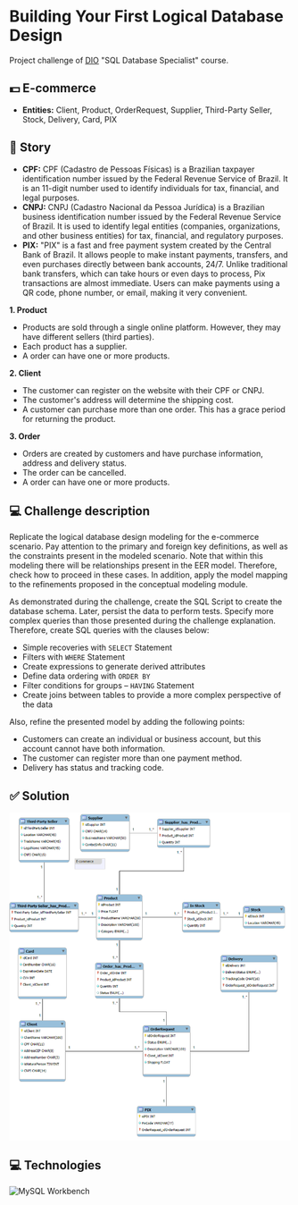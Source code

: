 # Building Your First Logical Database Design

Project challenge of [DIO](https://www.dio.me/) "SQL Database Specialist" course.

## 💵 E-commerce 

- **Entities:** Client, Product, OrderRequest, Supplier, Third-Party Seller, Stock, Delivery, Card, PIX 

## 📖 Story

- **CPF:** CPF (Cadastro de Pessoas Físicas) is a Brazilian taxpayer identification number issued by the Federal Revenue Service of Brazil. It is an 11-digit number used to identify individuals for tax, financial, and legal purposes.
- **CNPJ:** CNPJ (Cadastro Nacional da Pessoa Jurídica) is a Brazilian business identification number issued by the Federal Revenue Service of Brazil. It is used to identify legal entities (companies, organizations, and other business entities) for tax, financial, and regulatory purposes.
- **PIX:** "PIX" is a fast and free payment system created by the Central Bank of Brazil. It allows people to make instant payments, transfers, and even purchases directly between bank accounts, 24/7. Unlike traditional bank transfers, which can take hours or even days to process, Pix transactions are almost immediate. Users can make payments using a QR code, phone number, or email, making it very convenient. 

**1. Product**

- Products are sold through a single online platform. However, they may have different sellers (third parties).
- Each product has a supplier.
- A order can have one or more products.

**2. Client**

- The customer can register on the website with their CPF or CNPJ. 
- The customer's address will determine the shipping cost.
- A customer can purchase more than one order. This has a grace period for returning the product.

**3. Order**

- Orders are created by customers and have purchase information, address and delivery status.
- The order can be cancelled.
- A order can have one or more products. 

## 💻 Challenge description 

Replicate the logical database design modeling for the e-commerce scenario. Pay attention to the primary and foreign key definitions, as well as the constraints present in the modeled scenario. Note that within this modeling there will be relationships present in the EER model. Therefore, check how to proceed in these cases. In addition, apply the model mapping to the refinements proposed in the conceptual modeling module.

As demonstrated during the challenge, create the SQL Script to create the database schema. Later, persist the data to perform tests. Specify more complex queries than those presented during the challenge explanation. Therefore, create SQL queries with the clauses below:

- Simple recoveries with `SELECT` Statement
- Filters with `WHERE` Statement
- Create expressions to generate derived attributes
- Define data ordering with `ORDER BY`
- Filter conditions for groups – `HAVING` Statement
- Create joins between tables to provide a more complex perspective of the data

Also, refine the presented model by adding the following points:

- Customers can create an individual or business account, but this account cannot have both information.
- The customer can register more than one payment method.
- Delivery has status and tracking code.

## ✅ Solution

<img align="center" src="https://github.com/pedrobinelo/Ecommerce-Schema/blob/main/eer.png" width=""/> 

## 💻 Technologies 

![MySQL Workbench](https://img.shields.io/badge/MySQL%20Workbench-ffffff?style=for-the-badge&logo=mysql&logoColor=black)

